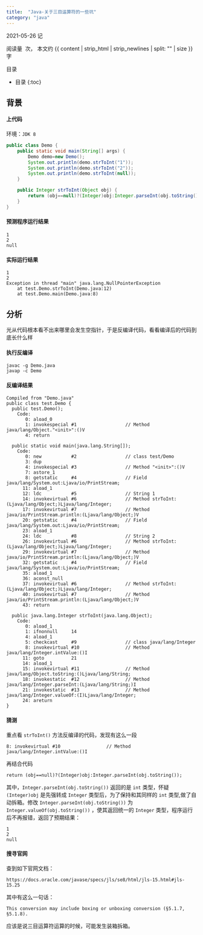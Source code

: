 ```yaml
---
title:  "Java-关于三目运算符的一些坑"
category: "java"
---
```


2021-05-26 记

<script async src="//busuanzi.ibruce.info/busuanzi/2.3/busuanzi.pure.mini.js">
</script>
<span id="busuanzi_container_page_pv">
  阅读量&nbsp;<span id="busuanzi_value_page_pv"></span>&nbsp;次，
</span>本文约 {{ content | strip_html | strip_newlines | split: "" | size }} 字

目录
* 目录
{:toc}

## 背景

#### 上代码

环境：`JDK 8`

```java
public class Demo {
    public static void main(String[] args) {
        Demo demo=new Demo();
        System.out.println(demo.strToInt("1"));
        System.out.println(demo.strToInt("2"));
        System.out.println(demo.strToInt(null));
    }

    public Integer strToInt(Object obj) {
        return (obj==null)?(Integer)obj:Integer.parseInt(obj.toString());
    }
}
```

#### 预测程序运行结果

```text
1
2
null
```

#### 实际运行结果

```text
1
2
Exception in thread "main" java.lang.NullPointerException
	at test.Demo.strToInt(Demo.java:12)
	at test.Demo.main(Demo.java:8)
```

## 分析

光从代码根本看不出来哪里会发生空指针，于是反编译代码，看看编译后的代码到底长什么样

#### 执行反编译

```shell script
javac -g Demo.java
javap -c Demo
```

#### 反编译结果

```shell script
Compiled from "Demo.java"
public class test.Demo {
  public test.Demo();
    Code:
       0: aload_0
       1: invokespecial #1                  // Method java/lang/Object."<init>":()V
       4: return

  public static void main(java.lang.String[]);
    Code:
       0: new           #2                  // class test/Demo
       3: dup
       4: invokespecial #3                  // Method "<init>":()V
       7: astore_1
       8: getstatic     #4                  // Field java/lang/System.out:Ljava/io/PrintStream;
      11: aload_1
      12: ldc           #5                  // String 1
      14: invokevirtual #6                  // Method strToInt:(Ljava/lang/Object;)Ljava/lang/Integer;
      17: invokevirtual #7                  // Method java/io/PrintStream.println:(Ljava/lang/Object;)V
      20: getstatic     #4                  // Field java/lang/System.out:Ljava/io/PrintStream;
      23: aload_1
      24: ldc           #8                  // String 2
      26: invokevirtual #6                  // Method strToInt:(Ljava/lang/Object;)Ljava/lang/Integer;
      29: invokevirtual #7                  // Method java/io/PrintStream.println:(Ljava/lang/Object;)V
      32: getstatic     #4                  // Field java/lang/System.out:Ljava/io/PrintStream;
      35: aload_1
      36: aconst_null
      37: invokevirtual #6                  // Method strToInt:(Ljava/lang/Object;)Ljava/lang/Integer;
      40: invokevirtual #7                  // Method java/io/PrintStream.println:(Ljava/lang/Object;)V
      43: return

  public java.lang.Integer strToInt(java.lang.Object);
    Code:
       0: aload_1
       1: ifnonnull     14
       4: aload_1
       5: checkcast     #9                  // class java/lang/Integer
       8: invokevirtual #10                 // Method java/lang/Integer.intValue:()I
      11: goto          21
      14: aload_1
      15: invokevirtual #11                 // Method java/lang/Object.toString:()Ljava/lang/String;
      18: invokestatic  #12                 // Method java/lang/Integer.parseInt:(Ljava/lang/String;)I
      21: invokestatic  #13                 // Method java/lang/Integer.valueOf:(I)Ljava/lang/Integer;
      24: areturn
}
```

#### 猜测

重点看 `strToInt()` 方法反编译的代码，发现有这么一段

```shell script
8: invokevirtual #10                 // Method java/lang/Integer.intValue:()I
```

再结合代码

```text
return (obj==null)?(Integer)obj:Integer.parseInt(obj.toString());
```

其中，`Integer.parseInt(obj.toString())` 返回的是 `int` 类型，怀疑 `(Integer)obj` 是先强转成 `Integer` 类型后，为了保持和其同样的 `int` 类型,做了自动拆箱。修改 `Integer.parseInt(obj.toString())` 为 `Integer.valueOf(obj.toString())` ，使其返回统一的 `Integer` 类型，程序运行后不再报错，返回了预期结果：

```text
1
2
null
```

#### 搜寻官网

查到如下官网文档：

```text
https://docs.oracle.com/javase/specs/jls/se8/html/jls-15.html#jls-15.25
```

其中有这么一句话：

```text
This conversion may include boxing or unboxing conversion (§5.1.7, §5.1.8).
```

应该是说三目运算符运算的时候，可能发生装箱拆箱。